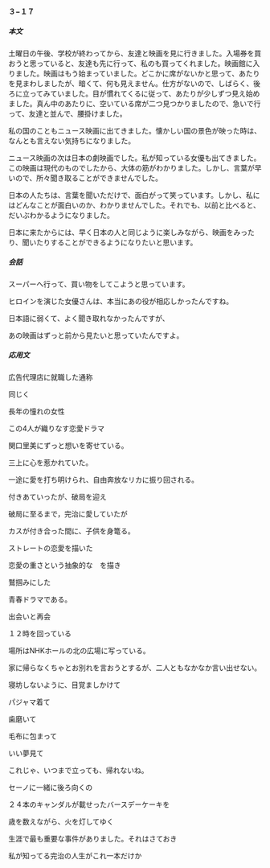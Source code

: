 #### ３−１７

##### 本文

土曜日の午後、学校が終わってから、友達と映画を見に行きました。入場券を買おうと思っていると、友達も先に行って、私のも買ってくれました。映画館に入りました。映画はもう始まっていました。どこかに席がないかと思って、あたりを見まわしましたが、暗くて、何も見えません。仕方がないので、しばらく、後ろに立ってみていました。目が慣れてくるに従って、あたりが少しずつ見え始めました。真ん中のあたりに、空いている席が二つ見つかりましたので、急いで行って、友達と並んで、腰掛けました。

私の国のこともニュース映画に出てきました。懐かしい国の景色が映った時は、なんとも言えない気持ちになりました。

ニュース映画の次は日本の劇映画でした。私が知っている女優も出てきました。この映画は現代のものでしたから、大体の筋がわかりました。しかし、言葉が早いので、所々聞き取ることができませんでした。

日本の人たちは、言葉を聞いただけで、面白がって笑っています。しかし、私にはどんなことが面白いのか、わかりませんでした。それでも、以前と比べると、だいぶわかるようになりました。

日本に来たからには、早く日本の人と同じように楽しみながら、映画をみったり、聞いたりすることができるようになりたいと思います。

##### 会話

スーパーへ行って、買い物をしてこようと思っています。

ヒロインを演じた女優さんは、本当にあの役が相応しかったんですね。

日本語に弱くて、よく聞き取れなかったんですが、

あの映画はずっと前から見たいと思っていたんですよ。

##### 応用文

広告代理店に就職した通称

同じく

長年の憧れの女性

この4人が織りなす恋愛ドラマ

関口里美にずっと想いを寄せている。

三上に心を惹かれていた。

一途に愛を打ち明けられ、自由奔放なリカに振り回される。

付きあていったが、破局を迎え

破局に至るまで，完治に愛していたが

カスが付き合った間に、子供を身篭る。

ストレートの恋愛を描いた

恋愛の重さという抽象的な　を描き

鷲掴みにした

青春ドラマである。

出会いと再会

１２時を回っている

場所はNHKホールの北の広場に写っている。

家に帰らなくちゃとお別れを言おうとするが、二人ともなかなか言い出せない。

寝坊しないように、目覚ましかけて

パジャマ着て

歯磨いて

毛布に包まって

いい夢見て

これじゃ、いつまで立っても、帰れないね。

セーノに一緒に後ろ向くの

２４本のキャンダルが載せったバースデーケーキを

歳を数えながら、火を灯してゆく

生涯で最も重要な事件がありました。それはさておき

私が知ってる完治の人生がこれ一本だけか